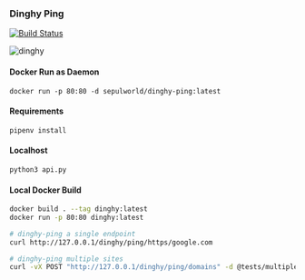 ### Dinghy Ping

[![Build Status](https://travis-ci.org/silvermullet/dinghy-ping.svg?branch=master)](https://travis-ci.org/silvermullet/dinghy-ping)

![dinghy](https://user-images.githubusercontent.com/538171/47242041-7d96d600-d3a2-11e8-8c55-a04e1249bc46.jpeg)

#### Docker Run as Daemon

```
docker run -p 80:80 -d sepulworld/dinghy-ping:latest
```

#### Requirements

```pipenv install```

#### Localhost

```python3 api.py```

#### Local Docker Build 

```bash
docker build . --tag dinghy:latest
docker run -p 80:80 dinghy:latest
```

```bash
# dinghy-ping a single endpoint
curl http://127.0.0.1/dinghy/ping/https/google.com

# dinghy-ping multiple sites
curl -vX POST "http://127.0.0.1/dinghy/ping/domains" -d @tests/multiple_domains.json --header "Content-Type: application/json"
```
